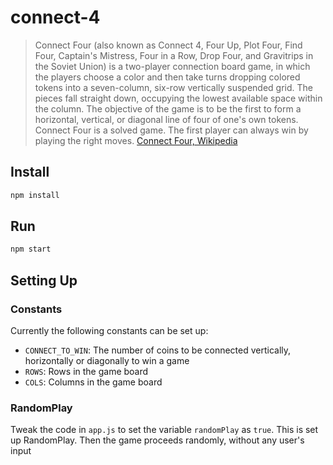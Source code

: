 # connect-4

> Connect Four (also known as Connect 4, Four Up, Plot Four, Find Four, Captain's Mistress, Four in a Row, Drop Four, and Gravitrips in the Soviet Union) is a two-player connection board game, in which the players choose a color and then take turns dropping colored tokens into a seven-column, six-row vertically suspended grid. The pieces fall straight down, occupying the lowest available space within the column. The objective of the game is to be the first to form a horizontal, vertical, or diagonal line of four of one's own tokens. Connect Four is a solved game. The first player can always win by playing the right moves.
> [Connect Four, Wikipedia](https://en.wikipedia.org/wiki/Connect_Four)

## Install

```sh
npm install
```

## Run

```sh
npm start
```

## Setting Up

### Constants

Currently the following constants can be set up:

- `CONNECT_TO_WIN`: The number of coins to be connected vertically, horizontally or diagonally to win a game
- `ROWS`: Rows in the game board
- `COLS`: Columns in the game board

### RandomPlay

Tweak the code in `app.js` to set the variable `randomPlay` as `true`. This is set up RandomPlay. Then the game proceeds randomly, without any user's input

